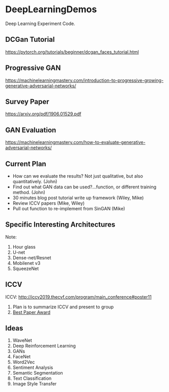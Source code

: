 # DeepLearningDemos
Deep Learning Experiment Code.

## DCGan Tutorial
https://pytorch.org/tutorials/beginner/dcgan_faces_tutorial.html

## Progressive GAN
https://machinelearningmastery.com/introduction-to-progressive-growing-generative-adversarial-networks/

## Survey Paper
https://arxiv.org/pdf/1906.01529.pdf

## GAN Evaluation
https://machinelearningmastery.com/how-to-evaluate-generative-adversarial-networks/

## Current Plan
- How can we evaluate the results? Not just qualitative, but also quantitatively. (John)
- Find out what GAN data can be used?...function, or different training method. (John)
- 30 minutes blog post tutorial write up framework (Wiley, Mike)
- Review ICCV papers (Mike, Wiley)
- Pull out function to re-implement from SinGAN (Mike)

## Specific Interesting Architectures
Note:
1. Hour glass
1. U-net
1. Dense-net/Resnet
1. Mobilenet v3
1. SqueezeNet

## ICCV
ICCV: http://iccv2019.thecvf.com/program/main_conference#poster11
1. Plan is to summarize ICCV and present to group
1. [Best Paper Award](https://www.youtube.com/watch?v=mdAcPe74tZI&feature=youtu.be&t=3217)

## Ideas
1. WaveNet
2. Deep Reinforcement Learning
3. GANs
4. FaceNet
5. Word2Vec
6. Sentiment Analysis
7. Semantic Segmentation
8. Text Classification
9. Image Style Transfer
